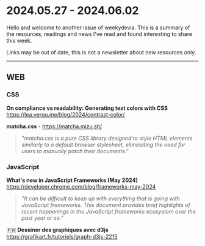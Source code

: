 # 2024.05.27 - 2024.06.02

Hello and welcome to another issue of weekydevia. This is a summary of the
resources, readings and news I've read and found interesting to share this week.

Links may be out of date, this is not a newsletter about new resources only.

-----

## WEB

### CSS

**On compliance vs readability: Generating text colors with CSS**  
https://lea.verou.me/blog/2024/contrast-color/

**matcha.css** - https://matcha.mizu.sh/

> _"matcha.css is a pure CSS library designed to style HTML elements similarly
> to a default browser stylesheet, eliminating the need for users to manually
> patch their documents."_

### JavaScript

**What's new in JavaScript Frameworks (May 2024)**  
https://developer.chrome.com/blog/frameworks-may-2024

> _"It can be difficult to keep up with everything that is going with JavaScript
> frameworks. This document provides brief highlights of recent happenings in
> the JavaScript frameworks ecosystem over the past year or so."_

🇫🇷 **Dessiner des graphiques avec d3js**  
https://grafikart.fr/tutoriels/graph-d3js-2215
